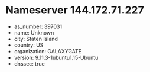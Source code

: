 # Nameserver 144.172.71.227

* as_number: 397031
* name: Unknown
* city: Staten Island
* country: US
* organization: GALAXYGATE
* version: 9.11.3-1ubuntu1.15-Ubuntu
* dnssec: true
